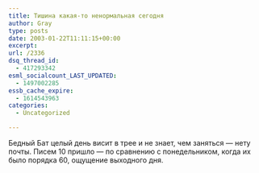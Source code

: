 ```yaml
---
title: Тишина какая-то ненормальная сегодня
author: Gray
type: posts
date: 2003-01-22T11:11:15+00:00
excerpt:
url: /2336
dsq_thread_id:
  - 417293342
esml_socialcount_LAST_UPDATED:
  - 1497002285
essb_cache_expire:
  - 1614543963
categories:
  - Uncategorized

---
```








Бедный Бат целый день висит в трее и не знает, чем заняться &#8212; нету почты. Писем 10 пришло &#8212; по сравнению с понедельником, когда их было порядка 60, ощущение выходного дня.